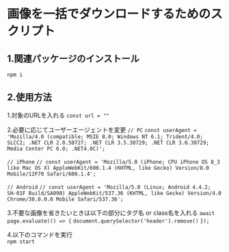 # 画像を一括でダウンロードするためのスクリプト

## 1.関連パッケージのインストール

`npm i`

## 2.使用方法

1.対象のURLを入れる
`const url = ""`

2.必要に応じてユーザーエージェントを変更
`// PC`
`const userAgent = 'Mozilla/4.0 (compatible; MSIE 8.0; Windows NT 6.1; Trident/4.0; SLCC2; .NET CLR 2.0.50727; .NET CLR 3.5.30729; .NET CLR 3.0.30729; Media Center PC 6.0; .NET4.0C)';`

`// iPhone`
`// const userAgent = 'Mozilla/5.0 (iPhone; CPU iPhone OS 8_3 like Mac OS X) AppleWebKit/600.1.4 (KHTML, like Gecko) Version/8.0 Mobile/12F70 Safari/600.1.4';`

`// Android`
`// const userAgent = 'Mozilla/5.0 (Linux; Android 4.4.2; SH-01F Build/SA090) AppleWebKit/537.36 (KHTML, like Gecko) Version/4.0 Chrome/30.0.0.0 Mobile Safari/537.36';`

3.不要な画像を省きたいときは以下の部分にタグ名 or class名を入れる
`await page.evaluate(() => {`
    `document.querySelector('header').remove()`
  `});`

4.以下のコマンドを実行  
`npm start`